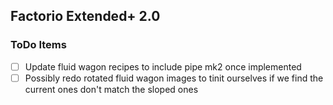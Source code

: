 ## Factorio Extended+ 2.0

### ToDo Items

- [ ] Update fluid wagon recipes to include pipe mk2 once implemented
- [ ] Possibly redo rotated fluid wagon images to tinit ourselves if we find the current ones don't match the sloped ones
